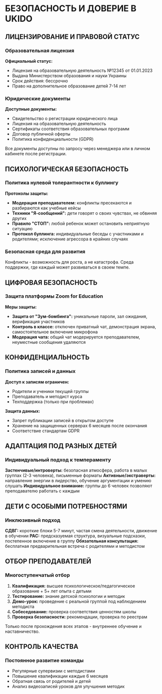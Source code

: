 # БЕЗОПАСНОСТЬ И ДОВЕРИЕ В UKIDO

## ЛИЦЕНЗИРОВАНИЕ И ПРАВОВОЙ СТАТУС

### Образовательная лицензия
**Официальный статус:**
- Лицензия на образовательную деятельность №12345 от 01.01.2023
- Выдана Министерством образования и науки Украины
- Срок действия: бессрочно
- Право на дополнительное образование детей 7-14 лет

### Юридические документы
**Доступные документы:**
- Свидетельство о регистрации юридического лица
- Лицензия на образовательную деятельность
- Сертификаты соответствия образовательных программ
- Договор публичной оферты
- Политика конфиденциальности (GDPR)

Все документы доступны по запросу через менеджера или в личном кабинете после регистрации.

## ПСИХОЛОГИЧЕСКАЯ БЕЗОПАСНОСТЬ

### Политика нулевой толерантности к буллингу
**Протоколы защиты:**
- **Модерация преподавателем:** конфликты пресекаются и разбираются как учебные кейсы
- **Техники "Я-сообщений":** дети говорят о своих чувствах, не обвиняя других
- **Правило "СТОП":** любой ребенок может остановить неприятную ситуацию
- **Протокол буллинга:** индивидуальные беседы с участниками и родителями; исключение агрессора в крайних случаях

### Безопасная среда для развития
Конфликты - возможность для роста, а не катастрофа. Среда поддержки, где каждый может развиваться в своем темпе.

## ЦИФРОВАЯ БЕЗОПАСНОСТЬ

### Защита платформы Zoom for Education
**Меры защиты:**
- **Защита от "Зум-бомбинга":** уникальные пароли, зал ожидания, верификация участников
- **Контроль в классе:** отключен приватный чат, демонстрация экрана, самостоятельное включение микрофона
- **Модерация чата:** общий чат модерируется преподавателем, неуместные сообщения удаляются

## КОНФИДЕНЦИАЛЬНОСТЬ

### Политика записей и данных
**Доступ к записям ограничен:**
- Родители и ученики текущей группы
- Преподаватель и методист курса  
- Техподдержка (только при проблемах)

**Защита данных:**
- Запрет публикации записей в открытом доступе
- Хранение на защищенных серверах 6 месяцев после окончания
- Соответствие стандартам GDPR

## АДАПТАЦИЯ ПОД РАЗНЫХ ДЕТЕЙ

### Индивидуальный подход к темпераменту
**Застенчивые/интроверты:** безопасная атмосфера, работа в малых группах (2-3 человека), письменные форматы
**Активные/экстраверты:** направление энергии в лидерство, обучение аргументации и умению слушать
**Индивидуальное внимание:** группы до 6 человек позволяют преподавателю работать с каждым

## ДЕТИ С ОСОБЫМИ ПОТРЕБНОСТЯМИ

### Инклюзивный подход
**СДВГ:** короткие блоки 5-7 минут, частая смена деятельности, движение в обучении
**РАС:** предсказуемая структура, визуальные подсказки, постепенное включение в группу
**Обязательная консультация:** бесплатная предварительная встреча с родителями и методистом

## ОТБОР ПРЕПОДАВАТЕЛЕЙ

### Многоступенчатый отбор
1. **Квалификация:** высшее психологическое/педагогическое образование + 5+ лет опыта с детьми
2. **Тестирование:** знание детской психологии и методик
3. **Демо-урок:** проведение с реальной группой под наблюдением методиста
4. **Собеседование:** проверка соответствия ценностям школы
5. **Проверка безопасности:** рекомендации, проверка по реестрам

Только после прохождения всех этапов - внутреннее обучение и наставничество.

## КОНТРОЛЬ КАЧЕСТВА

### Постоянное развитие команды
- Регулярные супервизии с методистами
- Повышение квалификации каждые 6 месяцев
- Обратная связь от родителей и детей
- Анализ видеозаписей уроков для улучшения методик